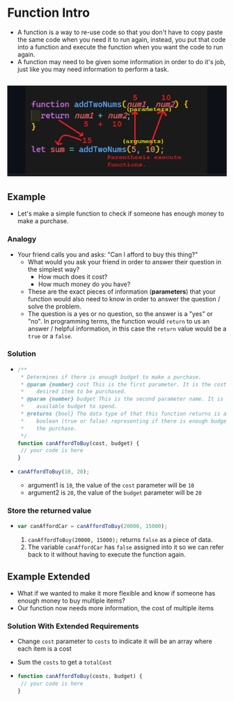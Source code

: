 # Function Intro

- A function is a way to re-use code so that you don't have to copy paste the same code when you need it to run again, instead, you put that code into a function and execute the function when you want the code to run again.
- A function may need to be given some information in order to do it's job, just like you may need information to perform a task.

## ![function-intro.png](./function-intro.png)

## Example

- Let's make a simple function to check if someone has enough money to make a purchase.

### Analogy

- Your friend calls you and asks: "Can I afford to buy this thing?"
  - What would you ask your friend in order to answer their question in the simplest way?
    - How much does it cost?
    - How much money do you have?
  - These are the exact pieces of information (**parameters**) that your function would also need to know in order to answer the question / solve the problem.
  - The question is a yes or no question, so the answer is a "yes" or "no". In programming terms, the function would `return` to us an answer / helpful information, in this case the `return` value would be a `true` or a `false`.

### Solution

- ```js
  /**
   * Determines if there is enough budget to make a purchase.
   * @param {number} cost This is the first parameter. It is the cost of the
   *    desired item to be purchased.
   * @param {number} budget This is the second parameter name. It is the
   *    available budget to spend.
   * @returns {bool} The data type of that this function returns is a
   *    boolean (true or false) representing if there is enough budget to make
   *    the purchase.
   */
  function canAffordToBuy(cost, budget) {
   // your code is here
  }
  ```

- ```js
  canAffordToBuy(10, 20);
  ```

  - argument1 is `10`, the value of the `cost` parameter will be `10`
  - argument2 is `20`, the value of the `budget` parameter will be `20`

### Store the returned value

- ```js
  var canAffordCar = canAffordToBuy(20000, 15000);
  ```

  1. `canAffordToBuy(20000, 15000);` returns `false` as a piece of data.
  2. The variable `canAffordCar` has `false` assigned into it so we can refer back to it without having to execute the function again.

## Example Extended

- What if we wanted to make it more flexible and know if someone has enough money to buy multiple items?
- Our function now needs more information, the cost of multiple items

### Solution With Extended Requirements

- Change `cost` parameter to `costs` to indicate it will be an array where each item is a cost
- Sum the `costs` to get a `totalCost`

- ```js
  function canAffordToBuy(costs, budget) {
   // your code is here
  }
  ```
